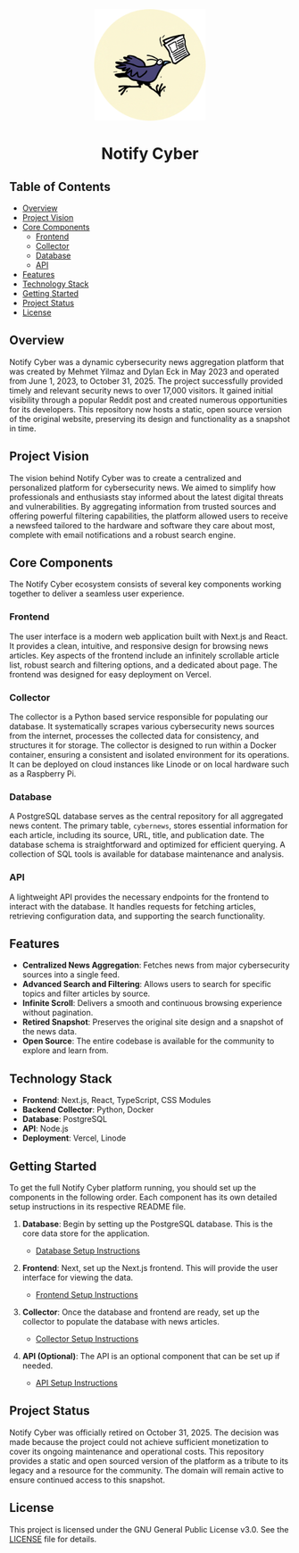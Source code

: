 <div align="center">
  <img src="./assets/images/logo_circle.png" alt="Notify Cyber Logo" width="200"/>
</div>

<h1 align="center">Notify Cyber</h1>

## Table of Contents

- [Overview](#overview)
- [Project Vision](#project-vision)
- [Core Components](#core-components)
  - [Frontend](#frontend)
  - [Collector](#collector)
  - [Database](#database)
  - [API](#api)
- [Features](#features)
- [Technology Stack](#technology-stack)
- [Getting Started](#getting-started)
- [Project Status](#project-status)
- [License](#license)

## Overview

Notify Cyber was a dynamic cybersecurity news aggregation platform that was created by Mehmet Yilmaz and Dylan Eck in May 2023 and operated from June 1, 2023, to October 31, 2025. The project successfully provided timely and relevant security news to over 17,000 visitors. It gained initial visibility through a popular Reddit post and created numerous opportunities for its developers. This repository now hosts a static, open source version of the original website, preserving its design and functionality as a snapshot in time.

## Project Vision

The vision behind Notify Cyber was to create a centralized and personalized platform for cybersecurity news. We aimed to simplify how professionals and enthusiasts stay informed about the latest digital threats and vulnerabilities. By aggregating information from trusted sources and offering powerful filtering capabilities, the platform allowed users to receive a newsfeed tailored to the hardware and software they care about most, complete with email notifications and a robust search engine.

## Core Components

The Notify Cyber ecosystem consists of several key components working together to deliver a seamless user experience.

### Frontend

The user interface is a modern web application built with Next.js and React. It provides a clean, intuitive, and responsive design for browsing news articles. Key aspects of the frontend include an infinitely scrollable article list, robust search and filtering options, and a dedicated about page. The frontend was designed for easy deployment on Vercel.

### Collector

The collector is a Python based service responsible for populating our database. It systematically scrapes various cybersecurity news sources from the internet, processes the collected data for consistency, and structures it for storage. The collector is designed to run within a Docker container, ensuring a consistent and isolated environment for its operations. It can be deployed on cloud instances like Linode or on local hardware such as a Raspberry Pi.

### Database

A PostgreSQL database serves as the central repository for all aggregated news content. The primary table, `cybernews`, stores essential information for each article, including its source, URL, title, and publication date. The database schema is straightforward and optimized for efficient querying. A collection of SQL tools is available for database maintenance and analysis.

### API

A lightweight API provides the necessary endpoints for the frontend to interact with the database. It handles requests for fetching articles, retrieving configuration data, and supporting the search functionality.

## Features

- **Centralized News Aggregation**: Fetches news from major cybersecurity sources into a single feed.
- **Advanced Search and Filtering**: Allows users to search for specific topics and filter articles by source.
- **Infinite Scroll**: Delivers a smooth and continuous browsing experience without pagination.
- **Retired Snapshot**: Preserves the original site design and a snapshot of the news data.
- **Open Source**: The entire codebase is available for the community to explore and learn from.

## Technology Stack

- **Frontend**: Next.js, React, TypeScript, CSS Modules
- **Backend Collector**: Python, Docker
- **Database**: PostgreSQL
- **API**: Node.js
- **Deployment**: Vercel, Linode

## Getting Started

To get the full Notify Cyber platform running, you should set up the components in the following order. Each component has its own detailed setup instructions in its respective README file.

1.  **Database**: Begin by setting up the PostgreSQL database. This is the core data store for the application.
    - [Database Setup Instructions](./database/README.md)

2.  **Frontend**: Next, set up the Next.js frontend. This will provide the user interface for viewing the data.
    - [Frontend Setup Instructions](./frontend/README.md)

3.  **Collector**: Once the database and frontend are ready, set up the collector to populate the database with news articles.
    - [Collector Setup Instructions](./collector/README.md)

4.  **API (Optional)**: The API is an optional component that can be set up if needed.
    - [API Setup Instructions](./api/README.md)

## Project Status

Notify Cyber was officially retired on October 31, 2025. The decision was made because the project could not achieve sufficient monetization to cover its ongoing maintenance and operational costs. This repository provides a static and open sourced version of the platform as a tribute to its legacy and a resource for the community. The domain will remain active to ensure continued access to this snapshot.

## License

This project is licensed under the GNU General Public License v3.0. See the [LICENSE](LICENSE) file for details.
